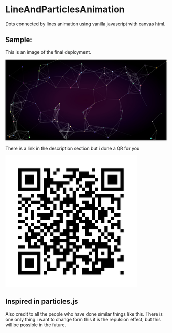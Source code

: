 # LineAndParticlesAnimation

Dots connected by lines animation using vanilla javascript with canvas html.

## Sample:

This is an image of the final deployment.

![](img/readme_imgs/sample.jpeg)

There is a link in the description section but i done a QR for you

![](img/readme_imgs/dots_qrcode.jpeg)

## Inspired in particles.js

Also credit to all the people who have done similar things like this.
There is one only thing i want to change form this it is the repulsion effect, but this will be possible in the future.
